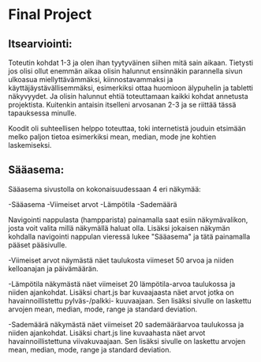 
# Final Project

## Itsearviointi:

Toteutin kohdat 1-3 ja olen ihan tyytyväinen siihen mitä sain aikaan. Tietysti jos olisi ollut enemmän aikaa olisin halunnut ensinnäkin parannella sivun ulkoasua miellyttävämmäksi, kiinnostavammaksi ja käyttäjäystävällisemmäksi, esimerkiksi ottaa huomioon älypuhelin ja tabletti näkyvyydet. Ja olisin halunnut ehtiä toteuttamaan kaikki kohdat annetusta projektista. Kuitenkin antaisin itselleni arvosanan 2-3 ja se riittää tässä tapauksessa minulle. 

Koodit oli suhteellisen helppo toteuttaa, toki internetistä jouduin etsimään melko paljon tietoa esimerkiksi mean, median, mode jne kohtien laskemiseksi. 

## Sääasema:

Sääasema sivustolla on kokonaisuudessaan 4 eri näkymää:

-Sääasema
-Viimeiset arvot
-Lämpötila
-Sademäärä

Navigointi nappulasta (hampparista) painamalla saat esiin näkymävalikon, josta voit valita millä näkymällä haluat olla. Lisäksi jokaisen näkymän kohdalla navigointi nappulan vieressä lukee "Sääasema" ja tätä painamalla pääset pääsivulle.

-Viimeiset arvot näymästä näet taulukosta viimeset 50 arvoa ja niiden kelloanajan ja päivämäärän.

-Lämpötila näkymästä näet viimeiset 20 lämpötila-arvoa taulukossa ja niiden ajankohdat. Lisäksi chart.js bar kuvaajaasta näet arvot jotka on havainnoillistettu pylväs-/palkki- kuuvaajaan. Sen lisäksi sivulle on laskettu arvojen mean, median, mode, range ja standard deviation.

-Sademäärä näkymästä näet viimeiset 20 sademääräarvoa taulukossa ja niiden ajankohdat. Lisäksi chart.js line kuvaahasta näet arvot havainnoillistettuna viivakuvaajaan. Sen lisäksi sivulle on laskettu arvojen mean, median, mode, range ja standard deviation.


